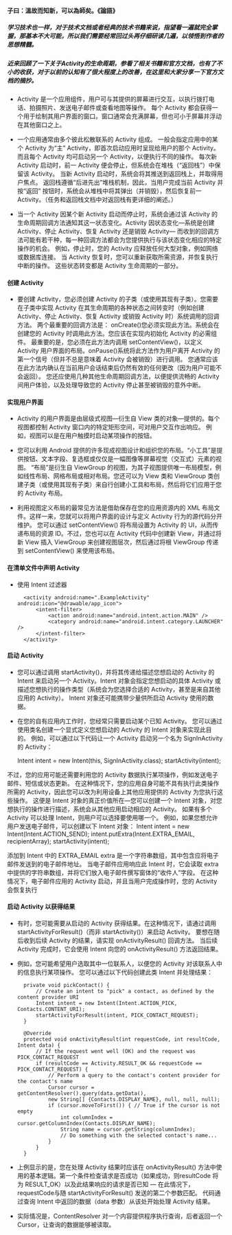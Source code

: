 #### 子曰：溫故而知新，可以為師矣。《論語》
##### 学习技术也一样，对于技术文档或者经典的技术书籍来说，指望看一遍就完全掌握，那基本不大可能，所以我们需要经常回过头再仔细研读几遍，以领悟到作者的思想精髓。

##### 近来回顾了一下关于Activity的生命周期，参看了相关书籍和官方文档，也有了不小的收获，对于以前的认知有了很大程度上的改善，在这里和大家分享一下官方文档的摘抄。

* Activity 是一个应用组件，用户可与其提供的屏幕进行交互，以执行拨打电话、拍摄照片、发送电子邮件或查看地图等操作。 每个 Activity 都会获得一个用于绘制其用户界面的窗口。窗口通常会充满屏幕，但也可小于屏幕并浮动在其他窗口之上。 

* 一个应用通常由多个彼此松散联系的 Activity 组成。 一般会指定应用中的某个 Activity 为“主” Activity，即首次启动应用时呈现给用户的那个 Activity。 而且每个 Activity 均可启动另一个 Activity，以便执行不同的操作。 每次新 Activity 启动时，前一 Activity 便会停止，但系统会在堆栈（“返回栈”）中保留该 Activity。 当新 Activity 启动时，系统会将其推送到返回栈上，并取得用户焦点。 返回栈遵循“后进先出”堆栈机制，因此，当用户完成当前 Activity 并按“返回”  按钮时，系统会从堆栈中将其弹出（并销毁），然后恢复前一 Activity。（任务和返回栈文档中对返回栈有更详细的阐述。） 

* 当一个 Activity 因某个新 Activity 启动而停止时，系统会通过该 Activity 的生命周期回调方法通知其这一状态变化。Activity 因状态变化—系统是创建 Activity、停止 Activity、恢复 Activity 还是销毁 Activity— 而收到的回调方法可能有若干种，每一种回调方法都会为您提供执行与该状态变化相应的特定操作的机会。 例如，停止时，您的 Activity 应释放任何大型对象，例如网络或数据库连接。 当 Activity 恢复时，您可以重新获取所需资源，并恢复执行中断的操作。 这些状态转变都是 Activity 生命周期的一部分。 

#### 创建 Activity
* 要创建 Activity，您必须创建 Activity 的子类（或使用其现有子类）。您需要在子类中实现 Activity 在其生命周期的各种状态之间转变时（例如创建 Activity、停止 Activity、恢复 Activity 或销毁 Activity 时）系统调用的回调方法。 两个最重要的回调方法是： 
onCreate()您必须实现此方法。系统会在创建您的 Activity 时调用此方法。您应该在实现内初始化 Activity 的必需组件。 最重要的是，您必须在此方法内调用 setContentView()，以定义 Activity 用户界面的布局。onPause()系统将此方法作为用户离开 Activity 的第一个信号（但并不总是意味着 Activity 会被销毁）进行调用。 您通常应该在此方法内确认在当前用户会话结束后仍然有效的任何更改（因为用户可能不会返回）。 
您还应使用几种其他生命周期回调方法，以便提供流畅的 Activity 间用户体验，以及处理导致您的 Activity 停止甚至被销毁的意外中断。

#### 实现用户界面

* Activity 的用户界面是由层级式视图—衍生自 View 类的对象—提供的。每个视图都控制 Activity 窗口内的特定矩形空间，可对用户交互作出响应。 例如，视图可以是在用户触摸时启动某项操作的按钮。 

* 您可以利用 Android 提供的许多现成视图设计和组织您的布局。“小工具”是提供按钮、文本字段、复选框或仅仅是一幅图像等屏幕视觉（交互式）元素的视图。 “布局”是衍生自 ViewGroup 的视图，为其子视图提供唯一布局模型，例如线性布局、网格布局或相对布局。您还可以为 View 类和 ViewGroup 类创建子类（或使用其现有子类）来自行创建小工具和布局，然后将它们应用于您的 Activity 布局。

* 利用视图定义布局的最常见方法是借助保存在您的应用资源内的 XML 布局文件。这样一来，您就可以将用户界面的设计与定义 Activity 行为的源代码分开维护。 您可以通过 setContentView() 将布局设置为 Activity 的 UI，从而传递布局的资源 ID。不过，您也可以在 Activity 代码中创建新 View，并通过将新 View 插入 ViewGroup 来创建视图层次，然后通过将根 ViewGroup 传递到 setContentView() 来使用该布局。
#### 在清单文件中声明 Activity
* 使用 Intent 过滤器


		<activity android:name=".ExampleActivity" android:icon="@drawable/app_icon">
		    <intent-filter>
		        <action android:name="android.intent.action.MAIN" />
		        <category android:name="android.intent.category.LAUNCHER" />
		    </intent-filter>
		</activity>
#### 启动 Activity
* 您可以通过调用 startActivity()，并将其传递给描述您想启动的 Activity 的 Intent 来启动另一个 Activity。Intent 对象会指定您想启动的具体 Activity 或描述您想执行的操作类型（系统会为您选择合适的 Activity，甚至是来自其他应用的 Activity）。 Intent 对象还可能携带少量供所启动 Activity 使用的数据。 

* 在您的自有应用内工作时，您经常只需要启动某个已知 Activity。 您可以通过使用类名创建一个显式定义您想启动的 Activity 的 Intent 对象来实现此目的。 例如，可以通过以下代码让一个 Activity 启动另一个名为 SignInActivity 的 Activity：

	Intent intent = new Intent(this, SignInActivity.class);
	startActivity(intent);

不过，您的应用可能还需要利用您的 Activity 数据执行某项操作，例如发送电子邮件、短信或状态更新。 在这种情况下，您的应用自身可能不具有执行此类操作所需的 Activity，因此您可以改为利用设备上其他应用提供的 Activity 为您执行这些操作。 这便是 Intent 对象的真正价值所在—您可以创建一个 Intent 对象，对您想执行的操作进行描述，系统会从其他应用启动相应的 Activity。 如果有多个 Activity 可以处理 Intent，则用户可以选择要使用哪一个。 例如，如果您想允许用户发送电子邮件，可以创建以下 Intent 对象： 
Intent intent = new Intent(Intent.ACTION_SEND);
intent.putExtra(Intent.EXTRA_EMAIL, recipientArray);
startActivity(intent);

添加到 Intent 中的 EXTRA_EMAIL extra 是一个字符串数组，其中包含应将电子邮件发送到的电子邮件地址。 当电子邮件应用响应此 Intent 时，它会读取 extra 中提供的字符串数组，并将它们放入电子邮件撰写窗体的“收件人”字段。 在这种情况下，电子邮件应用的 Activity 启动，并且当用户完成操作时，您的 Activity 会恢复执行

#### 启动 Activity 以获得结果
* 有时，您可能需要从启动的 Activity 获得结果。在这种情况下，请通过调用 startActivityForResult()（而非 startActivity()）来启动 Activity。 要想在随后收到后续 Activity 的结果，请实现 onActivityResult() 回调方法。 当后续 Activity 完成时，它会使用 Intent 向您的 onActivityResult() 方法返回结果。

* 例如，您可能希望用户选取其中一位联系人，以便您的 Activity 对该联系人中的信息执行某项操作。 您可以通过以下代码创建此类 Intent 并处理结果： 

		
		private void pickContact() {
		    // Create an intent to "pick" a contact, as defined by the content provider URI
		    Intent intent = new Intent(Intent.ACTION_PICK, Contacts.CONTENT_URI);
		    startActivityForResult(intent, PICK_CONTACT_REQUEST);
		}
		
		@Override
		protected void onActivityResult(int requestCode, int resultCode, Intent data) {
		    // If the request went well (OK) and the request was PICK_CONTACT_REQUEST
		    if (resultCode == Activity.RESULT_OK && requestCode == PICK_CONTACT_REQUEST) {
		        // Perform a query to the contact's content provider for the contact's name
		        Cursor cursor = getContentResolver().query(data.getData(),
		        new String[] {Contacts.DISPLAY_NAME}, null, null, null);
		        if (cursor.moveToFirst()) { // True if the cursor is not empty
		            int columnIndex = cursor.getColumnIndex(Contacts.DISPLAY_NAME);
		            String name = cursor.getString(columnIndex);
		            // Do something with the selected contact's name...
		        }
		    }
		}

* 上例显示的是，您在处理 Activity 结果时应该在 onActivityResult() 方法中使用的基本逻辑。第一个条件检查请求是否成功（如果成功，则resultCode 将为 RESULT_OK）以及此结果响应的请求是否已知 — 在此情况下，requestCode与随 startActivityForResult() 发送的第二个参数匹配。 代码通过查询 Intent 中返回的数据（data 参数）从该处开始处理 Activity 结果。 

* 实际情况是，ContentResolver 对一个内容提供程序执行查询，后者返回一个 Cursor，让查询的数据能够被读取。

